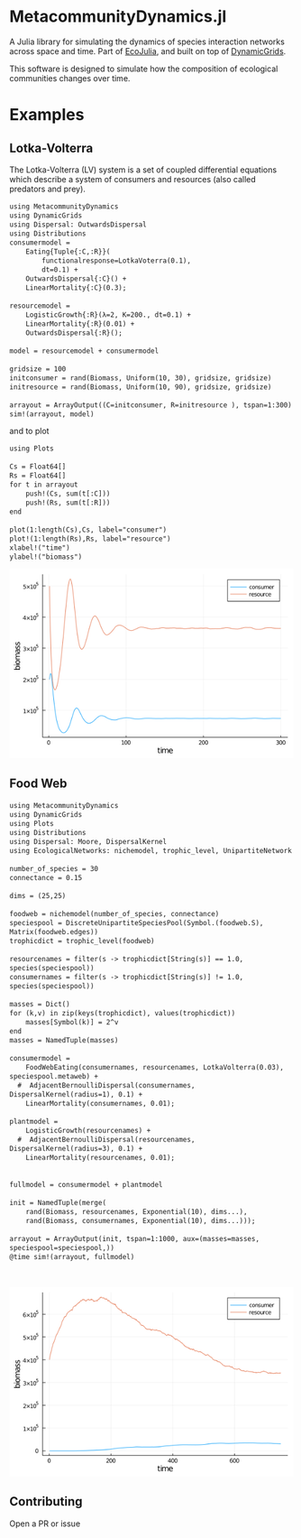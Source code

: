 # MetacommunityDynamics.jl

A Julia library for simulating the dynamics of species interaction
networks across space and time. Part of [EcoJulia](http://github.com/EcoJulia),
and built on top of [DynamicGrids](http://github.com/cesaraustralia/DynamicGrids.jl).



This software is designed to simulate how the composition of ecological communities changes over time.


# Examples

## Lotka-Volterra 



The Lotka-Volterra (LV) system is a set of coupled differential equations
which describe a system of consumers and resources (also called predators and prey).

```
using MetacommunityDynamics
using DynamicGrids
using Dispersal: OutwardsDispersal
using Distributions 
consumermodel = 
    Eating{Tuple{:C,:R}}(
        functionalresponse=LotkaVoterra(0.1), 
        dt=0.1) +
    OutwardsDispersal{:C}() + 
    LinearMortality{:C}(0.3);

resourcemodel = 
    LogisticGrowth{:R}(λ=2, K=200., dt=0.1) +
    LinearMortality{:R}(0.01) + 
    OutwardsDispersal{:R}();

model = resourcemodel + consumermodel

gridsize = 100
initconsumer = rand(Biomass, Uniform(10, 30), gridsize, gridsize)
initresource = rand(Biomass, Uniform(10, 90), gridsize, gridsize)

arrayout = ArrayOutput((C=initconsumer, R=initresource ), tspan=1:300)
sim!(arrayout, model)
```

and to plot

```
using Plots

Cs = Float64[]
Rs = Float64[]
for t in arrayout
    push!(Cs, sum(t[:C]))
    push!(Rs, sum(t[:R]))
end

plot(1:length(Cs),Cs, label="consumer")
plot!(1:length(Rs),Rs, label="resource")
xlabel!("time")
ylabel!("biomass")

```

![LV](./docs/static/lv.png)

## Food Web

```
using MetacommunityDynamics
using DynamicGrids
using Plots
using Distributions
using Dispersal: Moore, DispersalKernel
using EcologicalNetworks: nichemodel, trophic_level, UnipartiteNetwork

number_of_species = 30
connectance = 0.15

dims = (25,25)

foodweb = nichemodel(number_of_species, connectance)
speciespool = DiscreteUnipartiteSpeciesPool(Symbol.(foodweb.S), Matrix(foodweb.edges)) 
trophicdict = trophic_level(foodweb)  

resourcenames = filter(s -> trophicdict[String(s)] == 1.0, species(speciespool))
consumernames = filter(s -> trophicdict[String(s)] != 1.0, species(speciespool))

masses = Dict()
for (k,v) in zip(keys(trophicdict), values(trophicdict))
    masses[Symbol(k)] = 2^v
end 
masses = NamedTuple(masses)
    
consumermodel = 
    FoodWebEating(consumernames, resourcenames, LotkaVolterra(0.03), speciespool.metaweb) +
  #  AdjacentBernoulliDispersal(consumernames, DispersalKernel(radius=1), 0.1) +
    LinearMortality(consumernames, 0.01);

plantmodel = 
    LogisticGrowth(resourcenames) +
  #  AdjacentBernoulliDispersal(resourcenames, DispersalKernel(radius=3), 0.1) + 
    LinearMortality(resourcenames, 0.01);


fullmodel = consumermodel + plantmodel

init = NamedTuple(merge(
    rand(Biomass, resourcenames, Exponential(10), dims...),
    rand(Biomass, consumernames, Exponential(10), dims...)));

arrayout = ArrayOutput(init, tspan=1:1000, aux=(masses=masses, speciespool=speciespool,))
@time sim!(arrayout, fullmodel) 



```


![this is kind of neat](./docs/static/spicylvtimeseries.png)


## Contributing

Open a PR or issue
